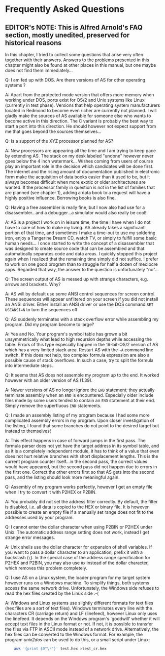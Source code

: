 # Frequently Asked Questions

<!-- markdownlint-disable MD025 -->
<!-- markdownlint-disable MD030 -->

## **EDITOR's NOTE:** This is Alfred Arnold's FAQ section, mostly unedited, preserved for historical reasons

In this chapter, I tried to collect some questions that arise very often together with their answers. Answers to the problems presented in this chapter might also be found at other places in this manual, but one maybe does not find them immediately...

Q:
I am fed up with DOS. Are there versions of AS for other operating systems ?

A:
Apart from the protected mode version that offers more memory when working under DOS, ports exist for OS/2 and Unix systems like Linux (currently in test phase). Versions that help operating system manufacturers located in Redmond to become even richer are currently not planned. I will gladly make the sources of AS available for someone else who wants to become active in this direction. The C variant is probably the best way to start a port into this direction. He should however not expect support from me that goes beyond the sources themselves...

Q:
Is a support of the XYZ processor planned for AS?

A:
New processors are appearing all the time and I am trying to keep pace by extending AS. The stack on my desk labeled "undone" however never goes below the 4 inch watermark... Wishes coming from users of course play an important role in the decision which candidates will be done first. The internet and the rising amount of documentation published in electronic form make the acquisition of data books easier than it used to be, but it always becomes difficult when more exotic or older architectures are wanted. If the processor family in question is not in the list of families that are planned (see chapter 1), adding a data book to a request will have a highly positive influence. Borrowing books is also fine.

Q:
Having a free assembler is really fine, but I now also had use for a disassembler...and a debugger...a simulator would also really be cool!

A:
AS is a project I work on in leisure time, the time I have when I do not have to care of how to make my living. AS already takes a significant portion of that time, and sometimes I make a time-out to use my soldering iron, enjoy a Tangerine Dream CD, watch TV, or simply to fulfill some basic human needs... I once started to write the concept of a disassembler that was designed to create source code that can be assembled and that automatically separates code and data areas. I quickly stopped this project again when I realized that the remaining time simply did not suffice. I prefer to work on one good program than to struggle for half a dozen of mediocre apps. Regarded that way, the answer to the question is unfortunately "no"...

Q:
The screen output of AS is messed up with strange characters, e.g. arrows and brackets. Why?

A:
AS will by default use some ANSI control sequences for screen control. These sequences will appear unfiltered on your screen if you did not install an ANSI driver. Either install an ANSI driver or use the DOS command `SET USEANSI=N` to turn the sequences off.

Q:
AS suddenly terminates with a stack overflow error while assembling my program. Did my program become to large?

A:
Yes and No. Your program's symbol table has grown a bit unsymmetrically what lead to high recursion depths while accessing the table. Errors of this type especially happen in the 16-bit-OS/2 version of AS which has a very limited stack area. Restart AS with the `-A` command line switch. If this does not help, too complex formula expression are also a possible cause of stack overflows. In such a case, try to split the formula into intermediate steps.

Q:
It seems that AS does not assemble my program up to the end. It worked however with an older version of AS (1.39).

A:
Newer versions of AS no longer ignore the `END` statement; they actually terminate assembly when an `END` is encountered. Especially older include files made by some users tended to contain an `END` statement at their end. Simply remove the superfluous `END` statements.

Q:
I made an assembly listing of my program because I had some more complicated assembly errors in my program. Upon closer investigation of the listing, I found that some branches do not point to the desired target but instead to themselves!

A:
This effect happens in case of forward jumps in the first pass. The formula parser does not yet have the target address in its symbol table, and as it is a completely independent module, it has to think of a value that even does not hurt relative branches with short displacement lengths. This is the current program counter itself...in the second pass, the correct values would have appeared, but the second pass did not happen due to errors in the first one. Correct the other errors first so that AS gets into the second pass, and the listing should look more meaningful again.

Q:
Assembly of my program works perfectly, however I get an empty file when I try to convert it with P2HEX or P2BIN.

A:
You probably did not set the address filter correctly. By default, the filter is disabled, i.e. all data is copied to the HEX or binary file. It is however possible to create an empty file if a manually set range does not fit to the addresses used by your program.

Q:
I cannot enter the dollar character when using P2BIN or P2HEX under Unix. The automatic address range setting does not work, instead I get strange error messages.

A:
Unix shells use the dollar character for expansion of shell variables. If you want to pass a dollar character to an application, prefix it with a backslash (`\`). In the special case of the address range specification for P2HEX and P2BIN, you may also use `0x` instead of the dollar character, which removes this problem completely.

Q:
I use AS on a Linux system, the loader program for my target system however runs on a Windows machine. To simplify things, both systems access the same network drive. Unfortunately, the Windows side refuses to read the hex files created by the Linux side :-(

A:
Windows and Linux systems use slightly different formats for text files (hex files are a sort of text files). Windows terminates every line with the characters CR (carriage return) and LF (linefeed), however Linux only uses the linefeed. It depends on the Windows program's 'goodwill' whether it will accept text files in the Linux format or not. If not, it is possible to transfer the files via FTP in ASCII mode instead of a network drive. Alternatively, the hex files can be converted to the Windows format. For example, the program _unix2dos_ can be used to do this, or a small script under Linux:

```sh
    awk '{print $0"\r"}' test.hex >test_cr.hex
```

<!-- markdownlint-enable MD030 -->
<!-- markdownlint-enable MD025 -->
